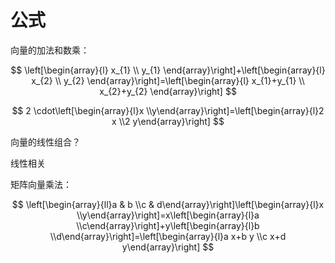# 公式

向量的加法和数乘：

$$
\left[\begin{array}{l}
x_{1} \\
y_{1}
\end{array}\right]+\left[\begin{array}{l}
x_{2} \\
y_{2}
\end{array}\right]=\left[\begin{array}{l}
x_{1}+y_{1} \\
x_{2}+y_{2}
\end{array}\right]
$$

$$
2 \cdot\left[\begin{array}{l}x \\y\end{array}\right]=\left[\begin{array}{l}2 x \\2 y\end{array}\right]
$$

向量的线性组合？

线性相关

矩阵向量乘法：

$$
\left[\begin{array}{ll}a & b \\c & d\end{array}\right]\left[\begin{array}{l}x \\y\end{array}\right]=x\left[\begin{array}{l}a \\c\end{array}\right]+y\left[\begin{array}{l}b \\d\end{array}\right]=\left[\begin{array}{l}a x+b y \\c x+d y\end{array}\right]
$$
